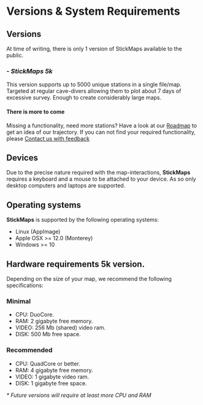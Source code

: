 [comment]: <> (![StickMaps]&#40;images/requirements/main.jpg "System requirements"&#41;)

# Versions & System Requirements
## Versions
At time of writing, there is only 1 version of StickMaps available to the public.

### - ***StickMaps 5k***
This version supports up to 5000 unique stations in a single file/map.
Targeted at regular cave-divers allowing them to plot about 7 days of excessive survey.
Enough to create considerably large maps.

#### There is more to come
Missing a functionality, need more stations?
Have a look at our [Roadmap](pages/basics/roadmap.md) to get an idea of our trajectory.
If you can not find your required functionality, please [Contact us with feedback](https://stagedrop.co#contact)



## Devices
Due to the precise nature required with the map-interactions, 
**StickMaps** requires a keyboard and a mouse to be attached to your device.
As so only desktop computers and laptops are supported. 

## Operating systems
**StickMaps** is supported by the following operating systems:

* Linux (AppImage)
* Apple OSX >= 12.0 (Monterey)
* Windows >= 10 

## Hardware requirements 5k version.
Depending on the size of your map, we recommend the following specifications:

### Minimal
- CPU: DuoCore. 
- RAM: 2 gigabyte free memory. 
- VIDEO: 256 Mb (shared) video ram. 
- DISK: 500 Mb free space.

### Recommended
- CPU: QuadCore or better.
- RAM: 4 gigabyte free memory. 
- VIDEO: 1 gigabyte video ram. 
- DISK: 1 gigabyte free space.

*\* Future versions will require at least more CPU and RAM*